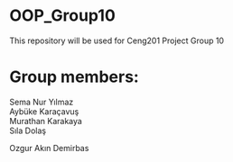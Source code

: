 # OOP_Group10
This repository will be used for Ceng201 Project Group 10
# Group members:
Sema Nur Yılmaz   
Aybüke Karaçavuş  
Murathan Karakaya  
Sıla Dolaş

Ozgur Akın Demirbas
